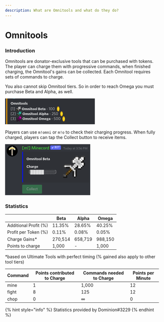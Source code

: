 ```yaml
---
description: What are Omnitools and what do they do?
---
```


# Omnitools

### Introduction

Omnitools are donator-exclusive tools that can be purchased with tokens. The player can charge them with progressive commands, when finished charging, the Omnitool's gains can be collected. Each Omnitool requires sets of commands to charge.

You also cannot skip Omnitool tiers. So in order to reach Omega you must purchase Beta and Alpha, as well.

![Omnitools prices](<../.gitbook/assets/image (5) (1) (1).png>)

Players can use `m!omni` or `m!o` to check their charging progress. When fully charged, players can tap the Collect button to receive items.

![Omni Command](<../.gitbook/assets/image (6) (1) (1).png>)

### Statistics

|                       | Beta    | Alpha   | Omega   |
| --------------------- | ------- | ------- | ------- |
| Additional Profit (%) | 11.35%  | 28.65%  | 40.25%  |
| Profit per Token (%)  | 0.11%   | 0.08%   | 0.05%   |
| Charge Gains\*        | 270,514 | 658,719 | 988,150 |
| Points to charge      | 1,000   | -       | 1,000   |

\*based on Ultimate Tools with perfect timing (% gained also apply to other tool tiers)

| Command | Points contributed to Charge | Commands needed to Charge | Points per Minute |
| ------- | ---------------------------- | ------------------------- | ----------------- |
| mine    | 1                            | 1,000                     | 12                |
| fight   | 8                            | 125                       | 12                |
| chop    | 0                            | ∞                         | 0                 |

{% hint style="info" %}
Statistics provided by Dominion#3229
{% endhint %}

